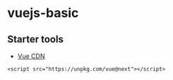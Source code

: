 # vuejs-basic

## Starter tools

* [Vue CDN](https://v3.vuejs.org/guide/installation.html#cdn)

`<script src="https://unpkg.com/vue@next"></script>`